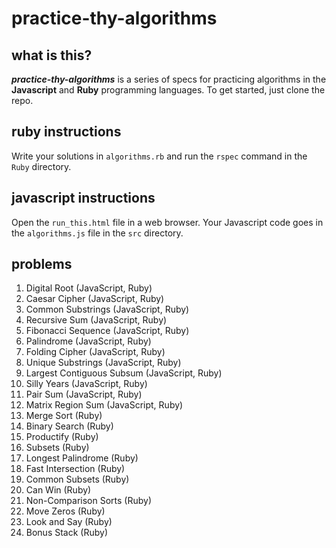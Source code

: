 # practice-thy-algorithms

## what is this?
***practice-thy-algorithms*** is a series of specs for practicing algorithms in the **Javascript** and **Ruby** programming languages. To get started, just clone the repo.

## ruby instructions
Write your solutions in `algorithms.rb` and run the `rspec` command in the `Ruby` directory.

## javascript instructions
Open the `run_this.html` file in a web browser.
Your Javascript code goes in the `algorithms.js` file in the `src` directory.

## problems
1. Digital Root (JavaScript, Ruby)
2. Caesar Cipher (JavaScript, Ruby)
3. Common Substrings (JavaScript, Ruby)
4. Recursive Sum (JavaScript, Ruby)
5. Fibonacci Sequence (JavaScript, Ruby)
6. Palindrome (JavaScript, Ruby)
7. Folding Cipher (JavaScript, Ruby)
8. Unique Substrings (JavaScript, Ruby)
9. Largest Contiguous Subsum (JavaScript, Ruby)
10. Silly Years (JavaScript, Ruby)
11. Pair Sum (JavaScript, Ruby)
12. Matrix Region Sum (JavaScript, Ruby)
13. Merge Sort (Ruby)
14. Binary Search (Ruby)
15. Productify (Ruby)
16. Subsets (Ruby)
17. Longest Palindrome (Ruby)
18. Fast Intersection (Ruby)
19. Common Subsets (Ruby)
20. Can Win (Ruby)
21. Non-Comparison Sorts (Ruby)
22. Move Zeros (Ruby)
23. Look and Say (Ruby)
24. Bonus Stack (Ruby)
